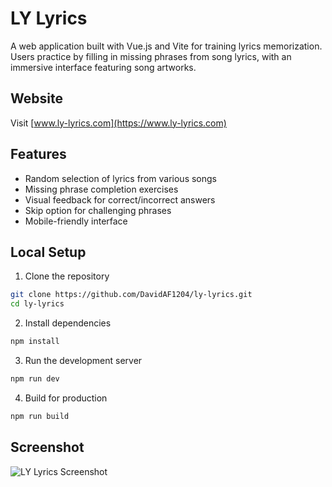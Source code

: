 # LY Lyrics

A web application built with Vue.js and Vite for training lyrics memorization. Users practice by filling in missing phrases from song lyrics, with an immersive interface featuring song artworks.

## Website
Visit [www.ly-lyrics.com](https://www.ly-lyrics.com)

## Features
- Random selection of lyrics from various songs
- Missing phrase completion exercises
- Visual feedback for correct/incorrect answers
- Skip option for challenging phrases
- Mobile-friendly interface

## Local Setup
1. Clone the repository
```bash
git clone https://github.com/DavidAF1204/ly-lyrics.git
cd ly-lyrics
```

2. Install dependencies
```bash
npm install
```

3. Run the development server
```bash
npm run dev
```

4. Build for production
```bash
npm run build
```

## Screenshot
![LY Lyrics Screenshot](https://i.imgur.com/2i0iMVP.png)